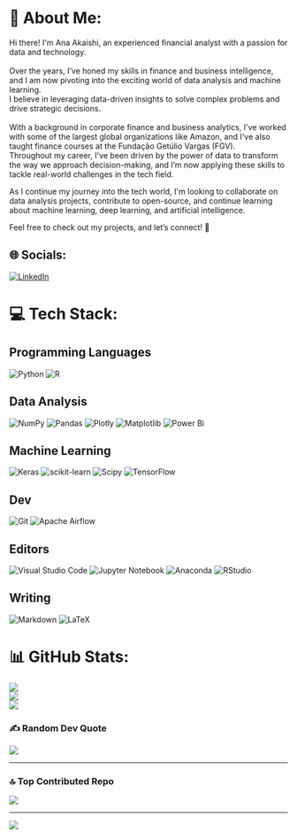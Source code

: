 # 💫 About Me:
Hi there! I'm Ana Akaishi, an experienced financial analyst with a passion for data and technology. <br><br>Over the years, I’ve honed my skills in finance and business intelligence, and I am now pivoting into the exciting world of data analysis and machine learning. <br>I believe in leveraging data-driven insights to solve complex problems and drive strategic decisions.<br><br>With a background in corporate finance and business analytics, I've worked with some of the largest global organizations like Amazon, and I've also taught finance courses at the Fundação Getúlio Vargas (FGV). <br>Throughout my career, I've been driven by the power of data to transform the way we approach decision-making, and I’m now applying these skills to tackle real-world challenges in the tech field.

As I continue my journey into the tech world, I'm looking to collaborate on data analysis projects, contribute to open-source, and continue learning about machine learning, deep learning, and artificial intelligence.

Feel free to check out my projects, and let’s connect! 🚀

## 🌐 Socials:
[![LinkedIn](https://img.shields.io/badge/LinkedIn-%230077B5.svg?logo=linkedin&logoColor=white)](www.linkedin.com/in/ana-akaishi-61b3b5116) 

# 💻 Tech Stack:
## Programming Languages
![Python](https://img.shields.io/badge/python-3670A0?style=for-the-badge&logo=python&logoColor=ffdd54) ![R](https://img.shields.io/badge/r-%23276DC3.svg?style=for-the-badge&logo=r&logoColor=white) 

## Data Analysis
![NumPy](https://img.shields.io/badge/numpy-%23013243.svg?style=for-the-badge&logo=numpy&logoColor=white) ![Pandas](https://img.shields.io/badge/pandas-%23150458.svg?style=for-the-badge&logo=pandas&logoColor=white) ![Plotly](https://img.shields.io/badge/Plotly-%233F4F75.svg?style=for-the-badge&logo=plotly&logoColor=white)  ![Matplotlib](https://img.shields.io/badge/Matplotlib-%23ffffff.svg?style=for-the-badge&logo=Matplotlib&logoColor=black) ![Power Bi](https://img.shields.io/badge/power_bi-F2C811?style=for-the-badge&logo=powerbi&logoColor=black) 

## Machine Learning
![Keras](https://img.shields.io/badge/Keras-%23D00000.svg?style=for-the-badge&logo=Keras&logoColor=white) ![scikit-learn](https://img.shields.io/badge/scikit--learn-%23F7931E.svg?style=for-the-badge&logo=scikit-learn&logoColor=white) ![Scipy](https://img.shields.io/badge/SciPy-%230C55A5.svg?style=for-the-badge&logo=scipy&logoColor=%white) ![TensorFlow](https://img.shields.io/badge/TensorFlow-%23FF6F00.svg?style=for-the-badge&logo=TensorFlow&logoColor=white)

## Dev
![Git](https://img.shields.io/badge/git-%23F05033.svg?style=for-the-badge&logo=git&logoColor=white)  ![Apache Airflow](https://img.shields.io/badge/Apache%20Airflow-017CEE?style=for-the-badge&logo=Apache%20Airflow&logoColor=white)

## Editors
![Visual Studio Code](https://img.shields.io/badge/Visual%20Studio%20Code-0078d7.svg?style=for-the-badge&logo=visual-studio-code&logoColor=white)  ![Jupyter Notebook](https://img.shields.io/badge/jupyter-%23FA0F00.svg?style=for-the-badge&logo=jupyter&logoColor=white)  ![Anaconda](https://img.shields.io/badge/Anaconda-%2344A833.svg?style=for-the-badge&logo=anaconda&logoColor=white)  ![RStudio](https://img.shields.io/badge/RStudio-4285F4?style=for-the-badge&logo=rstudio&logoColor=white)
 
## Writing
![Markdown](https://img.shields.io/badge/markdown-%23000000.svg?style=for-the-badge&logo=markdown&logoColor=white) ![LaTeX](https://img.shields.io/badge/latex-%23008080.svg?style=for-the-badge&logo=latex&logoColor=white) 


# 📊 GitHub Stats:
![](https://github-readme-stats.vercel.app/api?username=Ana-Akaishi&theme=radical&hide_border=false&include_all_commits=false&count_private=false)<br/>
![](https://github-readme-streak-stats.herokuapp.com/?user=Ana-Akaishi&theme=radical&hide_border=false)<br/>
![](https://github-readme-stats.vercel.app/api/top-langs/?username=Ana-Akaishi&theme=radical&hide_border=false&include_all_commits=false&count_private=false&layout=compact)

### ✍️ Random Dev Quote
![](https://quotes-github-readme.vercel.app/api?type=horizontal&theme=radical)

---
### 🔝 Top Contributed Repo
![](https://github-contributor-stats.vercel.app/api?username=Ana-Akaishi&limit=5&theme=radical&combine_all_yearly_contributions=true)

---
[![](https://visitcount.itsvg.in/api?id=Ana-Akaishi&icon=0&color=0)](https://visitcount.itsvg.in)

<!-- Proudly created with GPRM ( https://gprm.itsvg.in ) -->

<!---
Ana-Akaishi/Ana-Akaishi is a ✨ special ✨ repository because its `README.md` (this file) appears on your GitHub profile.
You can click the Preview link to take a look at your changes.
--->
